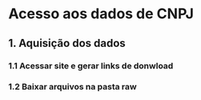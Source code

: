 # Acesso aos dados de CNPJ

## 1. Aquisição dos dados

### 1.1 Acessar site e gerar links de donwload

### 1.2 Baixar arquivos na pasta raw 

